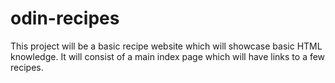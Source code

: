 # odin-recipes
This project will be a basic recipe website which will showcase basic HTML knowledge. It will consist of a main index page which will have links to a few recipes.